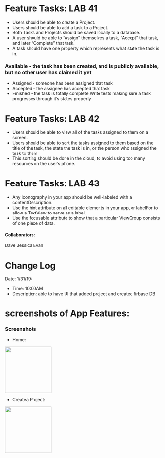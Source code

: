 # Feature Tasks: LAB 41
* Users should be able to create a Project.
* Users should be able to add a task to a Project.
* Both Tasks and Projects should be saved locally to a database.
* A user should be able to “Assign” themselves a task, “Accept” that task, and later “Complete” that task.
* A task should have one property which represents what state the task is in.

### Available - the task has been created, and is publicly available, but no other user has claimed it yet
* Assigned - someone has been assigned that task
* Accepted - the assignee has accepted that task
* Finished - the task is totally complete Write tests making sure a task progresses through it’s states properly

# Feature Tasks: LAB 42
* Users should be able to view all of the tasks assigned to them on a screen.
* Users should be able to sort the tasks assigned to them based on the title of the task, the state the task is in, or the person who assigned the task to them
* This sorting should be done in the cloud, to avoid using too many resources on the user’s phone.

# Feature Tasks: LAB 43
* Any iconography in your app should be well-labeled with a contentDescription.
* Use the hint attribute on all editable elements in your app, or labelFor to allow a TextView to serve as a label.
* Use the focusable attribute to show that a particular ViewGroup consists of one piece of data.


 #### Collaborators:
  
  Dave 
  Jessica 
  Evan
  
# Change Log

Date: 1/31/19:

* Time: 10:00AM
* Description: able to have UI that added project and created firbase DB

# screenshots of App Features:

### Screenshots
* Home:

<p float="left">
  <img src="../assets/Home.png" width="150" />
</p>

* Createa Project:

<p float="left">
  <img src="../assets/createproject.png" width="150" />
</p>

